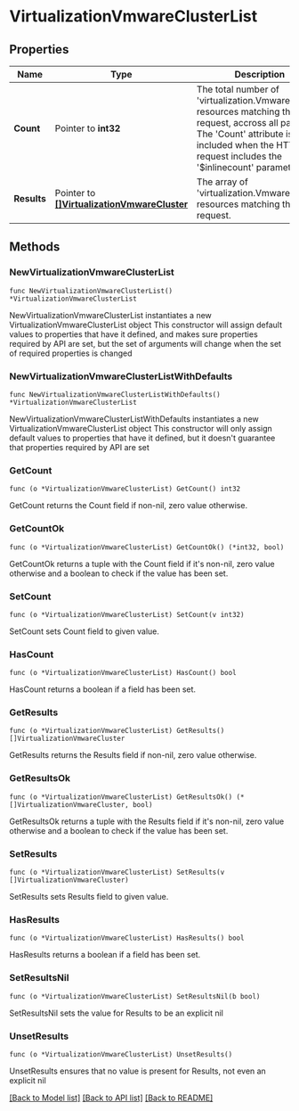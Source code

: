 # VirtualizationVmwareClusterList

## Properties

Name | Type | Description | Notes
------------ | ------------- | ------------- | -------------
**Count** | Pointer to **int32** | The total number of &#39;virtualization.VmwareCluster&#39; resources matching the request, accross all pages. The &#39;Count&#39; attribute is included when the HTTP GET request includes the &#39;$inlinecount&#39; parameter. | [optional] 
**Results** | Pointer to [**[]VirtualizationVmwareCluster**](virtualization.VmwareCluster.md) | The array of &#39;virtualization.VmwareCluster&#39; resources matching the request. | [optional] 

## Methods

### NewVirtualizationVmwareClusterList

`func NewVirtualizationVmwareClusterList() *VirtualizationVmwareClusterList`

NewVirtualizationVmwareClusterList instantiates a new VirtualizationVmwareClusterList object
This constructor will assign default values to properties that have it defined,
and makes sure properties required by API are set, but the set of arguments
will change when the set of required properties is changed

### NewVirtualizationVmwareClusterListWithDefaults

`func NewVirtualizationVmwareClusterListWithDefaults() *VirtualizationVmwareClusterList`

NewVirtualizationVmwareClusterListWithDefaults instantiates a new VirtualizationVmwareClusterList object
This constructor will only assign default values to properties that have it defined,
but it doesn't guarantee that properties required by API are set

### GetCount

`func (o *VirtualizationVmwareClusterList) GetCount() int32`

GetCount returns the Count field if non-nil, zero value otherwise.

### GetCountOk

`func (o *VirtualizationVmwareClusterList) GetCountOk() (*int32, bool)`

GetCountOk returns a tuple with the Count field if it's non-nil, zero value otherwise
and a boolean to check if the value has been set.

### SetCount

`func (o *VirtualizationVmwareClusterList) SetCount(v int32)`

SetCount sets Count field to given value.

### HasCount

`func (o *VirtualizationVmwareClusterList) HasCount() bool`

HasCount returns a boolean if a field has been set.

### GetResults

`func (o *VirtualizationVmwareClusterList) GetResults() []VirtualizationVmwareCluster`

GetResults returns the Results field if non-nil, zero value otherwise.

### GetResultsOk

`func (o *VirtualizationVmwareClusterList) GetResultsOk() (*[]VirtualizationVmwareCluster, bool)`

GetResultsOk returns a tuple with the Results field if it's non-nil, zero value otherwise
and a boolean to check if the value has been set.

### SetResults

`func (o *VirtualizationVmwareClusterList) SetResults(v []VirtualizationVmwareCluster)`

SetResults sets Results field to given value.

### HasResults

`func (o *VirtualizationVmwareClusterList) HasResults() bool`

HasResults returns a boolean if a field has been set.

### SetResultsNil

`func (o *VirtualizationVmwareClusterList) SetResultsNil(b bool)`

 SetResultsNil sets the value for Results to be an explicit nil

### UnsetResults
`func (o *VirtualizationVmwareClusterList) UnsetResults()`

UnsetResults ensures that no value is present for Results, not even an explicit nil

[[Back to Model list]](../README.md#documentation-for-models) [[Back to API list]](../README.md#documentation-for-api-endpoints) [[Back to README]](../README.md)


